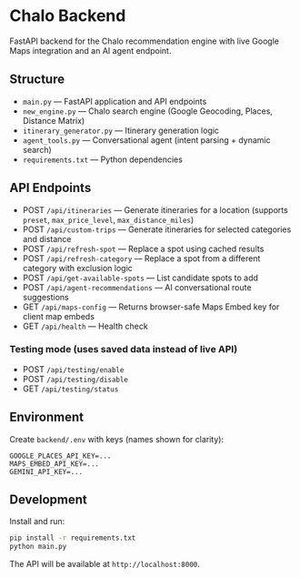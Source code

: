 # Chalo Backend

FastAPI backend for the Chalo recommendation engine with live Google Maps integration and an AI agent endpoint.

## Structure

- `main.py` — FastAPI application and API endpoints
- `new_engine.py` — Chalo search engine (Google Geocoding, Places, Distance Matrix)
- `itinerary_generator.py` — Itinerary generation logic
- `agent_tools.py` — Conversational agent (intent parsing + dynamic search)
- `requirements.txt` — Python dependencies

## API Endpoints

- POST `/api/itineraries` — Generate itineraries for a location (supports `preset`, `max_price_level`, `max_distance_miles`)
- POST `/api/custom-trips` — Generate itineraries for selected categories and distance
- POST `/api/refresh-spot` — Replace a spot using cached results
- POST `/api/refresh-category` — Replace a spot from a different category with exclusion logic
- POST `/api/get-available-spots` — List candidate spots to add
- POST `/api/agent-recommendations` — AI conversational route suggestions
- GET `/api/maps-config` — Returns browser-safe Maps Embed key for client map embeds
- GET `/api/health` — Health check

### Testing mode (uses saved data instead of live API)
- POST `/api/testing/enable`
- POST `/api/testing/disable`
- GET `/api/testing/status`

## Environment

Create `backend/.env` with keys (names shown for clarity):
```
GOOGLE_PLACES_API_KEY=...
MAPS_EMBED_API_KEY=...
GEMINI_API_KEY=...
```

## Development

Install and run:
```bash
pip install -r requirements.txt
python main.py
```

The API will be available at `http://localhost:8000`.